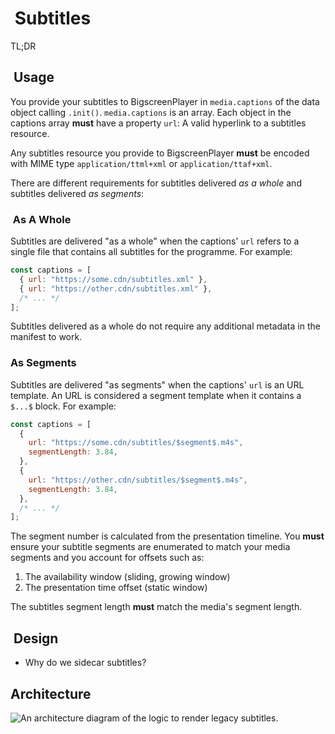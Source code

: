 #  Subtitles

TL;DR

##  Usage

You provide your subtitles to BigscreenPlayer in `media.captions` of the data object calling `.init()`. `media.captions` is an array. Each object in the captions array __must__ have a property `url`: A valid hyperlink to a subtitles resource.

Any subtitles resource you provide to BigscreenPlayer __must__ be encoded with MIME type `application/ttml+xml` or `application/ttaf+xml`.

There are different requirements for subtitles delivered _as a whole_ and subtitles delivered _as segments_:

###  As A Whole

Subtitles are delivered "as a whole" when the captions' `url` refers to a single file that contains all subtitles for the programme. For example:

```js
const captions = [
  { url: "https://some.cdn/subtitles.xml" },
  { url: "https://other.cdn/subtitles.xml" },
  /* ... */
];
```

Subtitles delivered as a whole do not require any additional metadata in the manifest to work.

### As Segments

Subtitles are delivered "as segments" when the captions' `url` is an URL template. An URL is considered a segment template when it contains a `$...$` block. For example:

```js
const captions = [
  { 
    url: "https://some.cdn/subtitles/$segment$.m4s",
    segmentLength: 3.84,
  },
  {
    url: "https://other.cdn/subtitles/$segment$.m4s",
    segmentLength: 3.84,
  },
  /* ... */
];
```

The segment number is calculated from the presentation timeline. You __must__ ensure your subtitle segments are enumerated to match your media segments and you account for offsets such as:

1. The availability window (sliding, growing window)
2. The presentation time offset (static window)

The subtitles segment length __must__ match the media's segment length.

##  Design

- Why do we sidecar subtitles?

## Architecture

![An architecture diagram of the logic to render legacy subtitles.](subtitles.drawio.svg)
